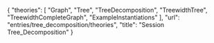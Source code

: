 {
    "theories": [
        "Graph",
        "Tree",
        "TreeDecomposition",
        "TreewidthTree",
        "TreewidthCompleteGraph",
        "ExampleInstantiations"
    ],
    "url": "entries/tree_decomposition/theories",
    "title": "Session Tree_Decomposition"
}